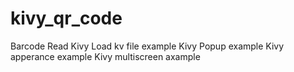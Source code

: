 # kivy_qr_code
Barcode Read
Kivy Load kv file example
Kivy Popup example
Kivy apperance example
Kivy multiscreen axample
